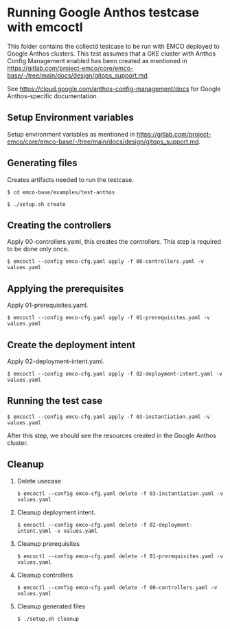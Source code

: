 [//]: # "SPDX-License-Identifier: Apache-2.0"
[//]: # "Copyright (c) 2020-2022 Intel Corporation"

# Running Google Anthos testcase with emcoctl

This folder contains the collectd testcase to be run with EMCO deployed to Google Anthos clusters. This test assumes that a GKE cluster with Anthos Config Management enabled has been created as mentioned in https://gitlab.com/project-emco/core/emco-base/-/tree/main/docs/design/gitops_support.md.

See https://cloud.google.com/anthos-config-management/docs for Google Anthos-specific documentation.

## Setup Environment variables

Setup environment variables as mentioned in https://gitlab.com/project-emco/core/emco-base/-/tree/main/docs/design/gitops_support.md.

## Generating files

Creates artifacts needed to run the testcase.

```
$ cd emco-base/examples/test-anthos
```
```
$ ./setup.sh create
```

## Creating the controllers

Apply 00-controllers.yaml, this creates the controllers. This step is required to be done only once.

```
$ emcoctl --config emco-cfg.yaml apply -f 00-controllers.yaml -v values.yaml
```

## Applying the prerequisites

Apply 01-prerequisites.yaml.

```
$ emcoctl --config emco-cfg.yaml apply -f 01-prerequisites.yaml -v values.yaml
```

## Create the deployment intent

Apply 02-deployment-intent.yaml.

```
$ emcoctl --config emco-cfg.yaml apply -f 02-deployment-intent.yaml -v values.yaml
```

## Running the test case

```
$ emcoctl --config emco-cfg.yaml apply -f 03-instantiation.yaml -v values.yaml
```

After this step, we should see the resources created in the Google Anthos cluster.


## Cleanup

1. Delete usecase

    ```
    $ emcoctl --config emco-cfg.yaml delete -f 03-instantiation.yaml -v values.yaml
    ```

2. Cleanup deployment intent.

    ```
    $ emcoctl --config emco-cfg.yaml delete -f 02-deployment-intent.yaml -v values.yaml
    ```

3. Cleanup prerequisites

    ```
    $ emcoctl --config emco-cfg.yaml delete -f 01-prerequisites.yaml -v values.yaml
    ```

4. Cleanup controllers

    ```
    $ emcoctl --config emco-cfg.yaml delete -f 00-controllers.yaml -v values.yaml
    ```

5. Cleanup generated files

    ```
    $ ./setup.sh cleanup
    ```
